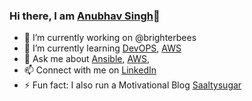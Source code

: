 ### Hi there, I am [Anubhav Singh][LinkedIn]👋

- 🔭 I’m currently working on @brighterbees
- 🌱 I’m currently learning [DevOPS][devops-blog], [AWS][aws-blog]
- 💬 Ask me about [Ansible][devops-blog], [AWS][aws-blog], 
- 📫 Connect with me on [LinkedIn][LinkedIN]
- ⚡ Fun fact: I also run a Motivational Blog [Saaltysugar][Saaltysugar]

[LinkedIn]: https://linkedin.com/in/anubhavsinghgtm
[devops-blog]: https://brighterbees.com/blog/category/ansible/
[aws-blog]: https://brighterbees.com/blog/category/cloud-computing/aws/
[Saaltysugar]: https://saaltysugar.com
